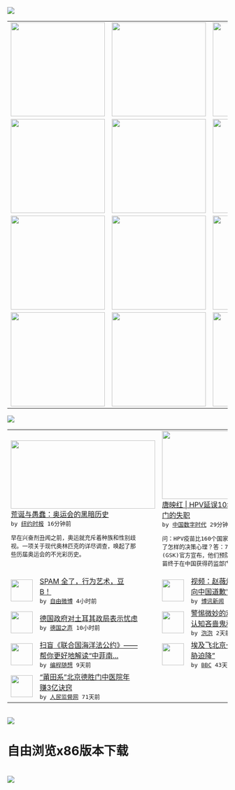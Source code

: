 

<a href="https://github.com/greatfire/z/raw/master/FreeBrowser.apk"><img src="https://raw.githubusercontent.com/greatfire/wiki/master/x/header.png" /></a><table><tr><td width="262" align="center" valign="center"><a href="https://github.com/greatfire/wiki/wiki/nyt" title="纽约时报中文网 国际纵览"><img src="https://raw.githubusercontent.com/greatfire/wiki/master/x/nyt_flag.png" width="215"/></a></td><td width="262" align="center" valign="center"><a href="https://github.com/greatfire/wiki/wiki/dw" title=""><img src="https://raw.githubusercontent.com/greatfire/wiki/master/x/dw_flag.png" width="215"/></a></td><td width="262" align="center" valign="center"><a href="https://github.com/greatfire/wiki/wiki/rmjd" title=""><img src="https://raw.githubusercontent.com/greatfire/wiki/master/x/rmjd_flag.png" width="215"/></a></td></tr><tr><td width="262" align="center" valign="center"><a href="https://github.com/paopaonetizen/website" title="泡泡 - 未经审查的互联网信息"><img src="https://raw.githubusercontent.com/greatfire/wiki/master/x/pp_flag.png" width="215"/></a></td><td width="262" align="center" valign="center"><a href="https://github.com/getlantern/mirror" title="以及自由微博和GreatFire.org官方中文论坛"><img src="https://raw.githubusercontent.com/greatfire/wiki/master/x/lantern_flag.png" width="215"/></a></td><td width="262" align="center" valign="center"><a href="https://github.com/cdtmirrors/m/" title=""><img src="https://raw.githubusercontent.com/greatfire/wiki/master/x/cdt_flag.png" width="215"/></a></td></tr><tr><td width="262" align="center" valign="center"><a href="https://github.com/program-think/blog" title="编程随想的博客"><img src="https://raw.githubusercontent.com/greatfire/wiki/master/x/pt_flag.png" width="215"/></a></td><td width="262" align="center" valign="center"><a href="https://github.com/greatfire/wiki/wiki/bbc" title=""><img src="https://raw.githubusercontent.com/greatfire/wiki/master/x/bbc_flag.png" width="215"/></a></td><td width="262" align="center" valign="center"><a href="https://github.com/freeweibo/s" title="自由微博 - 匿名和不受屏蔽的新浪微博搜索"><img src="https://raw.githubusercontent.com/greatfire/wiki/master/x/fw_flag.png" width="215"/></a></td></tr><tr><td width="262" align="center" valign="center"><a href="https://github.com/greatfire/wiki/wiki/google" title=""><img src="https://raw.githubusercontent.com/greatfire/wiki/master/x/google_flag.png" width="215"/></a></td><td width="262" align="center" valign="center"><a href="https://github.com/bxnews/boxun" title=""><img src="https://raw.githubusercontent.com/greatfire/wiki/master/x/bx_flag.png" width="215"/></a></td><td width="262" align="center" valign="center"><a href="https://github.com/greatfire/wiki/wiki/open-source" title="欢迎访问GreatFire.org开发者项目网站"><img src="https://raw.githubusercontent.com/greatfire/wiki/master/x/open-source_flag.png" width="215"/></a></td></tr></table><img src="https://raw.githubusercontent.com/greatfire/wiki/master/x/newsfeed text.png" /><table cols="4"><tr><td colspan="2" width="380"><a href="https://d7odklm2qes9e.cloudfront.net/culture/20160721/the-games-a-global-history-of-the-olympics-david-goldblatt/"><img src="https://static01.nyt.com/images/2016/07/24/books/review/24PILON1/24PILON1-articleLarge.jpg" width="330" height="156"/></a></br><a href="https://d7odklm2qes9e.cloudfront.net/culture/20160721/the-games-a-global-history-of-the-olympics-david-goldblatt/">荒诞与愚蠢：奥运会的黑暗历史</a></br><kbd> by <a href="http://m.cn.nytimes.com/">纽约时报</a> 16分钟前 </kbd></br><pre>早在兴奋剂丑闻之前，奥运就充斥着种族和性别歧<br/>视。一项关于现代奥林匹克的详尽调查，唤起了那<br/>些历届奥运会的不光彩历史。</pre></td><td colspan="2" width="380"><a href="http://feedproxy.google.com/~r/chinadigitaltimes/IyPt/~3/H4rqIdmOPg4/"><img src="http://i1.wp.com/chinadigitaltimes.net/chinese/files/2016/07/12-160311123U92V.jpg?resize=600%2C347" width="330" height="156"/></a></br><a href="http://feedproxy.google.com/~r/chinadigitaltimes/IyPt/~3/H4rqIdmOPg4/">唐映红 | HPV延误10年反映了药监部<br/>门的失职</a></br><kbd> by <a href="http://chinadigitaltimes.net/chinese/">中国数字时代</a> 29分钟前 </kbd></br><pre>问：HPV疫苗比160个国家地区更晚上市反映<br/>了怎样的决策心理？答：7月19日，葛兰素史克<br/>(GSK)官方宣布，他们预防宫颈癌的HPV疫<br/>苗终于在中国获得药监部门的上...</pre></td></tr><tr><td><img src="https://raw.githubusercontent.com/greatfire/wiki/master/x/fw_logo.png" width="50" height="50"/></td><td width="280"><a href="https://freeweibo.com/weibo/3999596667254105">SPAM 全了，行为艺术，豆<br/>B！</a></br><kbd> by <a href="https://freeweibo.com/">自由微博</a> 4小时前 </kbd></td><td><img src="https://raw.githubusercontent.com/greatfire/wiki/master/x/bx_logo.png" width="50" height="50"/></td><td width="280"><a href="http://www.boxun.com/news/gb/china/2016/07/201607211241.shtml">视频：赵薇炒戴立忍事件专访"<br/>向中国道歉"发起人</a></br><kbd> by <a href="http://www.boxun.com">博讯新闻</a> 5小时前 </kbd></td></tr><tr><td><img src="http://www.dw.com/image/0,,19414795_302,00.jpg" width="50" height="50"/></td><td width="280"><a href="http://dw.com/p/1JSqI?maca=chi-GK-text-greatfire-all-chinese-15625-xml-mrss">德国政府对土耳其政局表示忧虑</a></br><kbd> by <a href="http://dw.de">德国之声</a> 10小时前 </kbd></td><td><img src="https://pao-pao.net/sites/pao-pao.net/files/styles/large/public/tu_1_3_0.jpg?itok=VFRfuuQ_" width="50" height="50"/></td><td width="280"><a href="https://pao-pao.net/article/722">警惕微妙的劝导术：互联网上的<br/>认知吝啬鬼和理性化怪圈</a></br><kbd> by <a href="https://pao-pao.net">泡泡</a> 2天前 </kbd></td></tr><tr><td><img src="https://lh6.googleusercontent.com/ioMh-AY9SbuhP9uZbL3W6ze4l3ZszvNEGGbhCrNrfsJXt02Y0iRtj112-__lMvco5NAeAvk1iOhyBVemEvzppN62HdL5_WaZopukfhYPVMGreov_Z-PT9AhwvC31yO7vTCTcQirP3W0" width="50" height="50"/></td><td width="280"><a href="http://feedproxy.google.com/~r/programthink/~3/OLue0DzvyNo/UNCLOS.html">扫盲《联合国海洋法公约》——<br/>帮你更好地解读“中菲南...</a></br><kbd> by <a href="http://program-think.blogspot.com">编程随想</a> 9天前 </kbd></td><td><img src="http://a.files.bbci.co.uk/worldservice/live/assets/images/2016/05/19/160519172724_egypt_air_plane_144x81__nocredit.jpg" width="50" height="50"/></td><td width="280"><a href="http://www.bbc.com/zhongwen/simp/world/2016/06/160608_egypt_china_flight_uzbekistan">埃及飞北京一架客机“因炸弹威<br/>胁迫降”</a></br><kbd> by <a href="http://www.bbc.co.uk/zhongwen/simp">BBC</a> 43天前 </kbd></td></tr><tr><td><img src="http://www.rmjdw.com/uploads/160510/3-1605102102421C.jpg" width="50" height="50"/></td><td width="280"><a href="http://www.rmjdw.com//tebiebaodao/20160510/15526.html">“莆田系”北京德胜门中医院年<br/>赚3亿诀窍 </a></br><kbd> by <a href="http://www.rmjdw.com/">人民监督网</a> 71天前 </kbd></td></table></br><a href="https://github.com/greatfire/z/raw/master/FreeBrowser.apk"><img src="https://raw.githubusercontent.com/greatfire/wiki/master/x/download app.png" /></a><h1>自由浏览x86版本下载<h1><a href="https://github.com/greatfire/z/raw/master/FreeBrowser-x86.apk"><img src="https://raw.githubusercontent.com/greatfire/images/master/fb86.qr.png" /></a>
